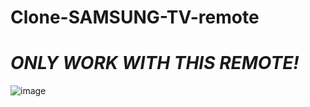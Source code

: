 # Clone-SAMSUNG-TV-remote

# _ONLY WORK WITH THIS REMOTE!_
![image](https://github.com/LaMassa07/Clone-SAMSUNG-TV-remote/assets/153093277/2fdf5ede-7c51-4f45-af02-eb401f5fdff2)
